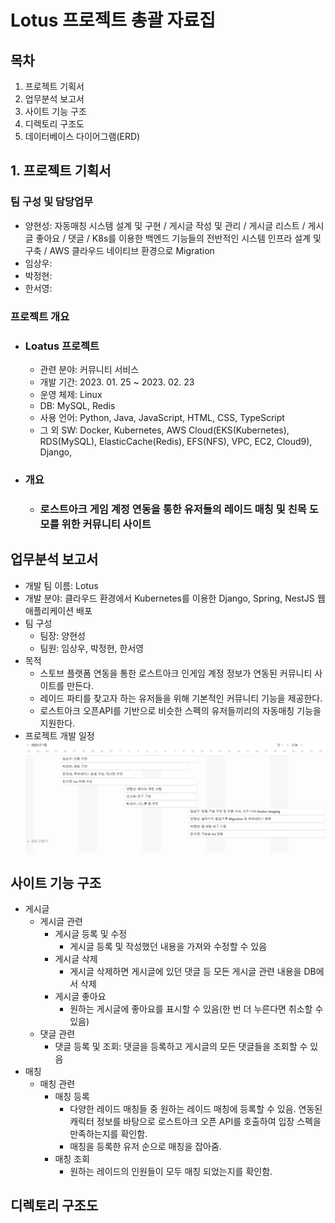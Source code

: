 # Lotus 프로젝트 총괄 자료집
## 목차
1. 프로젝트 기획서
2. 업무분석 보고서
3. 사이트 기능 구조
4. 디렉토리 구조도
5. 데이터베이스 다이어그램(ERD)

## 1. 프로젝트 기획서
### 팀 구성 및 담당업무
- 양현성: 자동매칭 시스템 설계 및 구현 / 게시글 작성 및 관리 / 게시글 리스트 / 게시글 좋아요 / 댓글 / K8s를 이용한 백엔드 기능들의 전반적인 시스템 인프라 설계 및 구축 / AWS 클라우드 네이티브 환경으로 Migration
- 임상우:
- 박정현:
- 한서영:

### 프로젝트 개요
- ### Loatus 프로젝트
    - 관련 분야: 커뮤니티 서비스
    - 개발 기간: 2023. 01. 25 ~ 2023. 02. 23
    - 운영 체제: Linux
    - DB: MySQL, Redis
    - 사용 언어: Python, Java, JavaScript, HTML, CSS, TypeScript
    - 그 외 SW: Docker, Kubernetes, AWS Cloud(EKS(Kubernetes), RDS(MySQL), ElasticCache(Redis), EFS(NFS), VPC, EC2, Cloud9), Django,
- ### 개요
    - ### 로스트아크 게임 계정 연동을 통한 유저들의 레이드 매칭 및 친목 도모를 위한 커뮤니티 사이트

## 업무분석 보고서
- 개발 팀 이름: Lotus
- 개발 분야: 클라우드 환경에서 Kubernetes를 이용한 Django, Spring, NestJS 웹 애플리케이션 배포
- 팀 구성
    - 팀장: 양현성
    - 팀원: 임상우, 박정현, 한서영
- 목적
    - 스토브 플랫폼 연동을 통한 로스트아크 인게임 계정 정보가 연동된 커뮤니티 사이트를 만든다.
    - 레이드 파티를 찾고자 하는 유저들을 위해 기본적인 커뮤니티 기능을 제공한다.
    - 로스트아크 오픈API를 기반으로 비슷한 스펙의 유저들끼리의 자동매칭 기능을 지원한다.
- 프로젝트 개발 일정
![img](./images/0227-1.png)

## 사이트 기능 구조
- 게시글
    - 게시글 관련
        - 게시글 등록 및 수정
            - 게시글 등록 및 작성했던 내용을 가져와 수정할 수 있음
        - 게시글 삭제
            - 게시글 삭제하면 게시글에 있던 댓글 등 모든 게시글 관련 내용을 DB에서 삭제
        - 게시글 좋아요
            - 원하는 게시글에 좋아요를 표시할 수 있음(한 번 더 누른다면 취소할 수 있음)
    - 댓글 관련
        - 댓글 등록 및 조회: 댓글을 등록하고 게시글의 모든 댓글들을 조회할 수 있음
- 매칭
    - 매칭 관련
        - 매칭 등록
            - 다양한 레이드 매칭들 중 원하는 레이드 매칭에 등록할 수 있음. 연동된 캐릭터 정보를 바탕으로 로스트아크 오픈 API를 호출하여 입장 스펙을 만족하는지를 확인함.
            - 매칭을 등록한 유저 순으로 매칭을 잡아줌.
        - 매칭 조회
            - 원하는 레이드의 인원들이 모두 매칭 되었는지를 확인함.

## 디렉토리 구조도